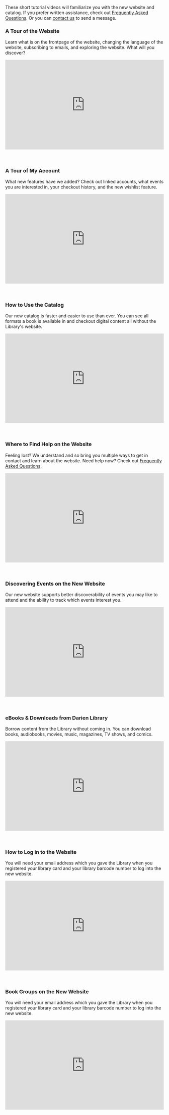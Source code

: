 <div class="row margin-bottom-30">
<div class="col-md-6">

These short tutorial videos will familiarize you with the new website and catalog. If you prefer written assistance, check out [Frequently Asked Questions](/faqs "Frequently Asked Questions"). Or you can [contact us](/contact "Contact us") to send a message. 

</div>
</div>

<div class="row">
<div class="col-md-6">

### A Tour of the Website
Learn what is on the frontpage of the website, changing the language of the website, subscribing to emails, and exploring the website. What will you discover? 

<style>.embed-container { position: relative; padding-bottom: 56.25%; height: 0; overflow: hidden; max-width: 100%; } .embed-container iframe, .embed-container object, .embed-container embed { position: absolute; top: 0; left: 0; width: 100%; height: 100%; }</style><div class='embed-container'><iframe src='https://player.vimeo.com/video/168831127' frameborder='0' webkitAllowFullScreen mozallowfullscreen allowFullScreen></iframe></div>
<br />
<br />

### A Tour of My Account
What new features have we added? Check out linked accounts, what events you are interested in, your checkout history, and the new wishlist feature. 

<style>.embed-container { position: relative; padding-bottom: 56.25%; height: 0; overflow: hidden; max-width: 100%; } .embed-container iframe, .embed-container object, .embed-container embed { position: absolute; top: 0; left: 0; width: 100%; height: 100%; }</style><div class='embed-container'><iframe src='https://player.vimeo.com/video/168831123' frameborder='0' webkitAllowFullScreen mozallowfullscreen allowFullScreen></iframe></div>
<br />
<br />

### How to Use the Catalog
Our new catalog is faster and easier to use than ever. You can see all formats a book is available in and checkout digital content all without the Library's website. 

<style>.embed-container { position: relative; padding-bottom: 56.25%; height: 0; overflow: hidden; max-width: 100%; } .embed-container iframe, .embed-container object, .embed-container embed { position: absolute; top: 0; left: 0; width: 100%; height: 100%; }</style><div class='embed-container'><iframe src='https://player.vimeo.com/video/168831118' frameborder='0' webkitAllowFullScreen mozallowfullscreen allowFullScreen></iframe></div>
<br />
<br />

### Where to Find Help on the Website
Feeling lost? We understand and so bring you multiple ways to get in contact and learn about the website. Need help now? Check out [Frequently Asked Questions](/faqs "Frequently Asked Questions"). 

<style>.embed-container { position: relative; padding-bottom: 56.25%; height: 0; overflow: hidden; max-width: 100%; } .embed-container iframe, .embed-container object, .embed-container embed { position: absolute; top: 0; left: 0; width: 100%; height: 100%; }</style><div class='embed-container'><iframe src='https://player.vimeo.com/video/168831121' frameborder='0' webkitAllowFullScreen mozallowfullscreen allowFullScreen></iframe></div>
<br />
<br />

</div>
<div class="col-md-6">

### Discovering Events on the New Website
Our new website supports better discoverability of events you may like to attend and the ability to track which events interest you.

<style>.embed-container { position: relative; padding-bottom: 56.25%; height: 0; overflow: hidden; max-width: 100%; } .embed-container iframe, .embed-container object, .embed-container embed { position: absolute; top: 0; left: 0; width: 100%; height: 100%; }</style><div class='embed-container'><iframe src='https://player.vimeo.com/video/168831117' frameborder='0' webkitAllowFullScreen mozallowfullscreen allowFullScreen></iframe></div>
<br />
<br />

### eBooks & Downloads from Darien Library
Borrow content from the Library without coming in. You can download books, audiobooks, movies, music, magazines, TV shows, and comics.

<style>.embed-container { position: relative; padding-bottom: 56.25%; height: 0; overflow: hidden; max-width: 100%; } .embed-container iframe, .embed-container object, .embed-container embed { position: absolute; top: 0; left: 0; width: 100%; height: 100%; }</style><div class='embed-container'><iframe src='https://player.vimeo.com/video/168831116' frameborder='0' webkitAllowFullScreen mozallowfullscreen allowFullScreen></iframe></div>
<br />
<br />

### How to Log in to the Website
You will need your email address which you gave the Library when you registered your library card and your library barcode number to log into the new website. 

<style>.embed-container { position: relative; padding-bottom: 56.25%; height: 0; overflow: hidden; max-width: 100%; } .embed-container iframe, .embed-container object, .embed-container embed { position: absolute; top: 0; left: 0; width: 100%; height: 100%; }</style><div class='embed-container'><iframe src='https://player.vimeo.com/video/168831122' frameborder='0' webkitAllowFullScreen mozallowfullscreen allowFullScreen></iframe></div>
<br />
<br />

### Book Groups on the New Website
You will need your email address which you gave the Library when you registered your library card and your library barcode number to log into the new website. 

<style>.embed-container { position: relative; padding-bottom: 56.25%; height: 0; overflow: hidden; max-width: 100%; } .embed-container iframe, .embed-container object, .embed-container embed { position: absolute; top: 0; left: 0; width: 100%; height: 100%; }</style><div class='embed-container'><iframe src='https://player.vimeo.com/video/172936618' frameborder='0' webkitAllowFullScreen mozallowfullscreen allowFullScreen></iframe></div>

</div>
</div>